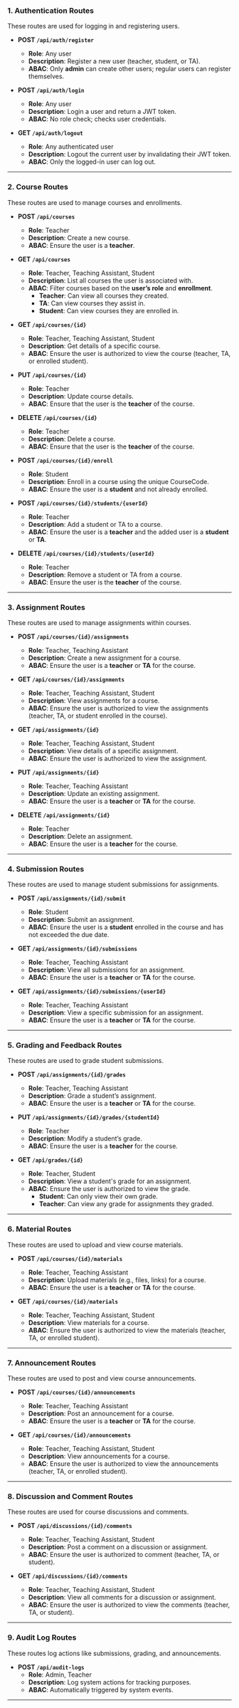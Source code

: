 ### **1. Authentication Routes**
These routes are used for logging in and registering users.

- **POST `/api/auth/register`**  
  - **Role**: Any user 
  - **Description**: Register a new user (teacher, student, or TA).  
  - **ABAC**: Only **admin** can create other users; regular users can register themselves.

- **POST `/api/auth/login`**  
  - **Role**: Any user  
  - **Description**: Login a user and return a JWT token.  
  - **ABAC**: No role check; checks user credentials.

- **GET `/api/auth/logout`**  
  - **Role**: Any authenticated user  
  - **Description**: Logout the current user by invalidating their JWT token.  
  - **ABAC**: Only the logged-in user can log out.

---

### **2. Course Routes**
These routes are used to manage courses and enrollments.

- **POST `/api/courses`**  
  - **Role**: Teacher  
  - **Description**: Create a new course.  
  - **ABAC**: Ensure the user is a **teacher**.

- **GET `/api/courses`**  
  - **Role**: Teacher, Teaching Assistant, Student  
  - **Description**: List all courses the user is associated with.  
  - **ABAC**: Filter courses based on the **user’s role** and **enrollment**.
    - **Teacher**: Can view all courses they created.
    - **TA**: Can view courses they assist in.
    - **Student**: Can view courses they are enrolled in.

- **GET `/api/courses/{id}`**  
  - **Role**: Teacher, Teaching Assistant, Student  
  - **Description**: Get details of a specific course.  
  - **ABAC**: Ensure the user is authorized to view the course (teacher, TA, or enrolled student).

- **PUT `/api/courses/{id}`**  
  - **Role**: Teacher  
  - **Description**: Update course details.  
  - **ABAC**: Ensure that the user is the **teacher** of the course.

- **DELETE `/api/courses/{id}`**  
  - **Role**: Teacher  
  - **Description**: Delete a course.  
  - **ABAC**: Ensure that the user is the **teacher** of the course.

- **POST `/api/courses/{id}/enroll`**  
  - **Role**: Student  
  - **Description**: Enroll in a course using the unique CourseCode.  
  - **ABAC**: Ensure the user is a **student** and not already enrolled.

- **POST `/api/courses/{id}/students/{userId}`**  
  - **Role**: Teacher  
  - **Description**: Add a student or TA to a course.  
  - **ABAC**: Ensure the user is a **teacher** and the added user is a **student** or **TA**.

- **DELETE `/api/courses/{id}/students/{userId}`**  
  - **Role**: Teacher  
  - **Description**: Remove a student or TA from a course.  
  - **ABAC**: Ensure the user is the **teacher** of the course.

---

### **3. Assignment Routes**
These routes are used to manage assignments within courses.

- **POST `/api/courses/{id}/assignments`**  
  - **Role**: Teacher, Teaching Assistant  
  - **Description**: Create a new assignment for a course.  
  - **ABAC**: Ensure the user is a **teacher** or **TA** for the course.

- **GET `/api/courses/{id}/assignments`**  
  - **Role**: Teacher, Teaching Assistant, Student  
  - **Description**: View assignments for a course.  
  - **ABAC**: Ensure the user is authorized to view the assignments (teacher, TA, or student enrolled in the course).

- **GET `/api/assignments/{id}`**  
  - **Role**: Teacher, Teaching Assistant, Student  
  - **Description**: View details of a specific assignment.  
  - **ABAC**: Ensure the user is authorized to view the assignment.

- **PUT `/api/assignments/{id}`**  
  - **Role**: Teacher, Teaching Assistant  
  - **Description**: Update an existing assignment.  
  - **ABAC**: Ensure the user is a **teacher** or **TA** for the course.

- **DELETE `/api/assignments/{id}`**  
  - **Role**: Teacher  
  - **Description**: Delete an assignment.  
  - **ABAC**: Ensure the user is a **teacher** for the course.

---

### **4. Submission Routes**
These routes are used to manage student submissions for assignments.

- **POST `/api/assignments/{id}/submit`**  
  - **Role**: Student  
  - **Description**: Submit an assignment.  
  - **ABAC**: Ensure the user is a **student** enrolled in the course and has not exceeded the due date.

- **GET `/api/assignments/{id}/submissions`**  
  - **Role**: Teacher, Teaching Assistant  
  - **Description**: View all submissions for an assignment.  
  - **ABAC**: Ensure the user is a **teacher** or **TA** for the course.

- **GET `/api/assignments/{id}/submissions/{userId}`**  
  - **Role**: Teacher, Teaching Assistant  
  - **Description**: View a specific submission for an assignment.  
  - **ABAC**: Ensure the user is a **teacher** or **TA** for the course.

---

### **5. Grading and Feedback Routes**
These routes are used to grade student submissions.

- **POST `/api/assignments/{id}/grades`**  
  - **Role**: Teacher, Teaching Assistant  
  - **Description**: Grade a student’s assignment.  
  - **ABAC**: Ensure the user is a **teacher** or **TA** for the course.

- **PUT `/api/assignments/{id}/grades/{studentId}`**  
  - **Role**: Teacher  
  - **Description**: Modify a student’s grade.  
  - **ABAC**: Ensure the user is a **teacher** for the course.

- **GET `/api/grades/{id}`**  
  - **Role**: Teacher, Student  
  - **Description**: View a student's grade for an assignment.  
  - **ABAC**: Ensure the user is authorized to view the grade.
    - **Student**: Can only view their own grade.
    - **Teacher**: Can view any grade for assignments they graded.

---

### **6. Material Routes**
These routes are used to upload and view course materials.

- **POST `/api/courses/{id}/materials`**  
  - **Role**: Teacher, Teaching Assistant  
  - **Description**: Upload materials (e.g., files, links) for a course.  
  - **ABAC**: Ensure the user is a **teacher** or **TA** for the course.

- **GET `/api/courses/{id}/materials`**  
  - **Role**: Teacher, Teaching Assistant, Student  
  - **Description**: View materials for a course.  
  - **ABAC**: Ensure the user is authorized to view the materials (teacher, TA, or enrolled student).

---

### **7. Announcement Routes**
These routes are used to post and view course announcements.

- **POST `/api/courses/{id}/announcements`**  
  - **Role**: Teacher, Teaching Assistant  
  - **Description**: Post an announcement for a course.  
  - **ABAC**: Ensure the user is a **teacher** or **TA** for the course.

- **GET `/api/courses/{id}/announcements`**  
  - **Role**: Teacher, Teaching Assistant, Student  
  - **Description**: View announcements for a course.  
  - **ABAC**: Ensure the user is authorized to view the announcements (teacher, TA, or enrolled student).

---

### **8. Discussion and Comment Routes**
These routes are used for course discussions and comments.

- **POST `/api/discussions/{id}/comments`**  
  - **Role**: Teacher, Teaching Assistant, Student  
  - **Description**: Post a comment on a discussion or assignment.  
  - **ABAC**: Ensure the user is authorized to comment (teacher, TA, or student).

- **GET `/api/discussions/{id}/comments`**  
  - **Role**: Teacher, Teaching Assistant, Student  
  - **Description**: View all comments for a discussion or assignment.  
  - **ABAC**: Ensure the user is authorized to view the comments (teacher, TA, or student).

---

### **9. Audit Log Routes**
These routes log actions like submissions, grading, and announcements.

- **POST `/api/audit-logs`**  
  - **Role**: Admin, Teacher  
  - **Description**: Log system actions for tracking purposes.  
  - **ABAC**: Automatically triggered by system events.

---

